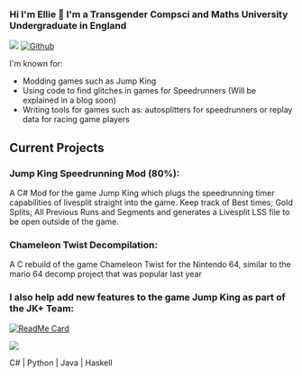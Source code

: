 ### Hi I'm Ellie 👋 I'm a Transgender Compsci and Maths University Undergraduate in England

![](https://visitor-badge.laobi.icu/badge?page_id=Elisiah.Elisiah)
[![Github](https://img.shields.io/github/followers/Elisiah?label=Follow&style=social)](https://github.com/Elisiah)

I'm known for:
- Modding games such as Jump King
- Using code to find glitches in games for Speedrunners (Will be explained in a blog soon)
- Writing tools for games such as: autosplitters for speedrunners or replay data for racing game players

## Current Projects

### Jump King Speedrunning Mod (80%):

A C# Mod for the game Jump King which plugs the speedrunning timer capabilities of livesplit straight into the game. Keep track of Best times; Gold Splits; All Previous Runs and Segments and generates a Livesplit LSS file to be open outside of the game.

### Chameleon Twist Decompilation:

A C rebuild of the game Chameleon Twist for the Nintendo 64, similar to the mario 64 decomp project that was popular last year

### I also help add new features to the game Jump King as part of the JK+ Team:

[![ReadMe Card](https://github-readme-stats.vercel.app/api/pin/?username=jumpkingplus&repo=JumpKingPlus&show_owner=true)](https://github.com/Phoenixx19/JumpKingPlus)

![](https://camo.githubusercontent.com/484d1c37fc9b8e6609a7100eef355a8d60a0f0e2bc7722f061541e2a1c7ba045/68747470733a2f2f696d672e736869656c64732e696f2f6769746875622f646f776e6c6f6164732f4a756d704b696e67506c75732f4a756d704b696e67506c75732f746f74616c3f7374796c653d666c61742d737175617265)

C# | Python | Java | Haskell

<!--
**Elisiah/Elisiah** is a ✨ _special_ ✨ repository because its `README.md` (this file) appears on your GitHub profile.

Here are some ideas to get you started:

- 🔭 I’m currently working on ...
- 🌱 I’m currently learning ...
- 👯 I’m looking to collaborate on ...
- 🤔 I’m looking for help with ...
- 💬 Ask me about ...
- 📫 How to reach me: ...
- 😄 Pronouns: ...
- ⚡ Fun fact: ...
-->
